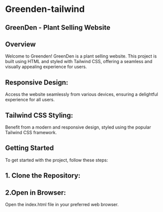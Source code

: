 # Greenden-tailwind
## GreenDen - Plant Selling Website

## Overview
Welcome to Greenden! GreenDen is a plant selling website. This project is built using HTML and styled with Tailwind CSS, offering a seamless and visually appealing experience for users.

## Responsive Design: 
Access the website seamlessly from various devices, ensuring a delightful experience for all users.

## Tailwind CSS Styling: 
Benefit from a modern and responsive design, styled using the popular Tailwind CSS framework.

## Getting Started
To get started with the project, follow these steps:
## 1. Clone the Repository:

## 2.Open in Browser:
Open the index.html file in your preferred web browser.
